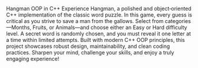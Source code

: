 Hangman OOP in C++
Experience Hangman, a polished and object‐oriented C++ implementation of the classic word puzzle. In this game, every guess is critical as you strive to save a man from the gallows. Select from categories—Months, Fruits, or Animals—and choose either an Easy or Hard difficulty level. A secret word is randomly chosen, and you must reveal it one letter at a time within limited attempts. Built with modern C++ OOP principles, this project showcases robust design, maintainability, and clean coding practices. Sharpen your mind, challenge your skills, and enjoy a truly engaging experience!
